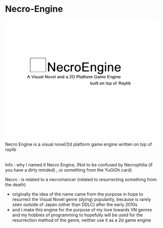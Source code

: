 # Necro-Engine
<img src="/build/resource/necrologo.png" style="background-color: white">
Necro Engine is a visual novel/2d platform game engine written on top of raylib


######
Info : why I named it Necro Engine, 
(Not to be confused by Necrophilia (if you have a dirty minded) , or something from the YuGiOh card) 

Necro : is related to a necromancer (related to resurrecting something from the death)
- originally the idea of the name came from the purpose in hope to resurrect the Visual Novel genre (dying) popularity, because is rarely seen outside of Japan (other than DDLC) after the early 2010s
- and I make this engine for the purpose of my love towards VN genres and my hobbies of programming to hopefully will be used for the resurrection method of the genre, neither use it as a 2d game engine 
